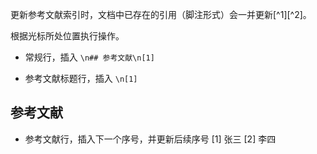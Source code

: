 更新参考文献索引时，文档中已存在的引用（脚注形式）会一并更新[^1][^2]。

根据光标所处位置执行操作。

* 常规行，插入 `\n## 参考文献\n[1] `

* 参考文献标题行，插入 `\n[1] `
## 参考文献

* 参考文献行，插入下一个序号，并更新后续序号
[1] 张三
[2] 李四